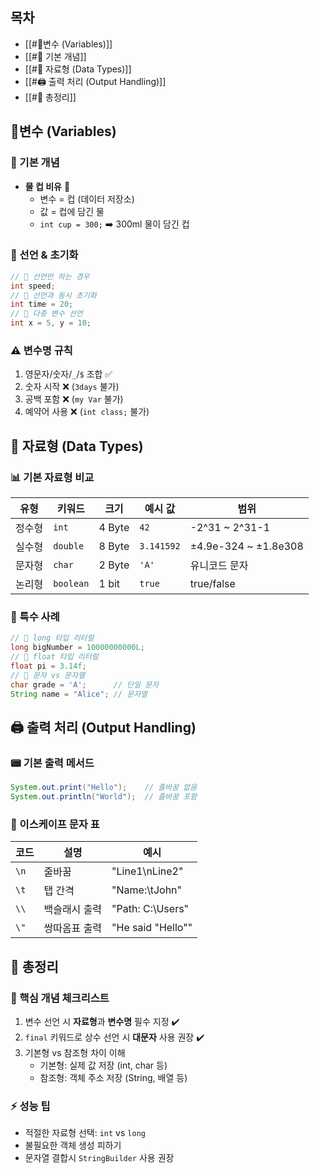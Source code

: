 ## 목차
- [[#🧩변수 (Variables)]]
- [[#📌 기본 개념]]
- [[#🔡 자료형 (Data Types)]]
- [[#🖨️ 출력 처리 (Output Handling)]]
- [[#📌 총정리]]
## 🧩변수 (Variables)
### 📌 기본 개념
- **물 컵 비유** 🥤
    - 변수 = 컵 (데이터 저장소)
    - 값 = 컵에 담긴 물
    - `int cup = 300;` ➡️ 300ml 물이 담긴 컵
### 📝 선언 & 초기화
```java
// 🎯 선언만 하는 경우 
int speed; 
// 🎯 선언과 동시 초기화 
int time = 20; 
// 🎯 다중 변수 선언 
int x = 5, y = 10;
```
### ⚠️ 변수명 규칙
1. 영문자/숫자/`_`/`$` 조합 ✅
2. 숫자 시작 ❌ (`3days` 불가)
3. 공백 포함 ❌ (`my Var` 불가)
4. 예약어 사용 ❌ (`int class;` 불가)
## 🔡 자료형 (Data Types)
### 📊 기본 자료형 비교

| 유형  | 키워드       | 크기     | 예시 값       | 범위                   |
| --- | --------- | ------ | ---------- | -------------------- |
| 정수형 | `int`     | 4 Byte | `42`       | -2^31 ~ 2^31-1       |
| 실수형 | `double`  | 8 Byte | `3.141592` | ±4.9e-324 ~ ±1.8e308 |
| 문자형 | `char`    | 2 Byte | `'A'`      | 유니코드 문자              |
| 논리형 | `boolean` | 1 bit  | `true`     | true/false           |
### 🧪 특수 사례
```java
// 🎯 long 타입 리터럴 
long bigNumber = 10000000000L; 
// 🎯 float 타입 리터럴 
float pi = 3.14f; 
// 🎯 문자 vs 문자열 
char grade = 'A';      // 단일 문자 
String name = "Alice"; // 문자열
```

## 🖨️ 출력 처리 (Output Handling)
### 📟 기본 출력 메서드
```java
System.out.print("Hello");    // 줄바꿈 없음 
System.out.println("World");  // 줄바꿈 포함
```
### 🔣 이스케이프 문자 표

| 코드   | 설명      | 예시                |
| ---- | ------- | ----------------- |
| `\n` | 줄바꿈     | "Line1\nLine2"    |
| `\t` | 탭 간격    | "Name:\tJohn"     |
| `\\` | 백슬래시 출력 | "Path: C:\Users\" |
| `\"` | 쌍따옴표 출력 | "He said "Hello"" |
## 📌 총정리

### 🔑 핵심 개념 체크리스트
1. 변수 선언 시 **자료형**과 **변수명** 필수 지정 ✔️
2. `final` 키워드로 상수 선언 시 **대문자** 사용 권장 ✔️
3. 기본형 vs 참조형 차이 이해
    - 기본형: 실제 값 저장 (int, char 등)
    - 참조형: 객체 주소 저장 (String, 배열 등)
### ⚡ 성능 팁
- 적절한 자료형 선택: `int` vs `long`
- 불필요한 객체 생성 피하기
- 문자열 결합시 `StringBuilder` 사용 권장